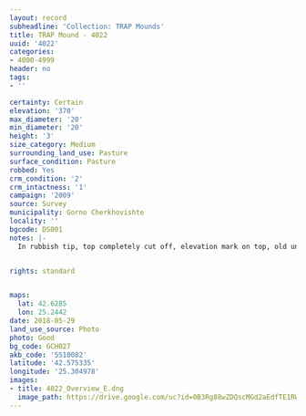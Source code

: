 ```yaml
---
layout: record
subheadline: 'Collection: TRAP Mounds'
title: TRAP Mound - 4022
uuid: '4022'
categories:
- 4000-4999
header: no
tags:
- ''

certainty: Certain
elevation: '370'
max_diameter: '20'
min_diameter: '20'
height: '3'
size_category: Medium
surrounding_land_use: Pasture
surface_condition: Pasture
robbed: Yes
crm_condition: '2'
crm_intactness: '1'
campaign: '2009'
source: Survey
municipality: Gorno Cherkhovishte
locality: ''
bgcode: DS001
notes: |-
  In rubbish tip, top completely cut off, elevation mark on top, old undifined trenches.


rights: standard


maps:
  lat: 42.6285
  lon: 25.2442
date: 2018-05-29
land_use_source: Photo
photo: Good
bg_code: GCH027
akb_code: '5510082'
latitude: '42.575335'
longitude: '25.304978'
images:
- title: 4022_Overview_E.dng
  image_path: https://drive.google.com/uc?id=0B3Rg88wZDQscMGd2aEdfTE1RWWc
---
```

